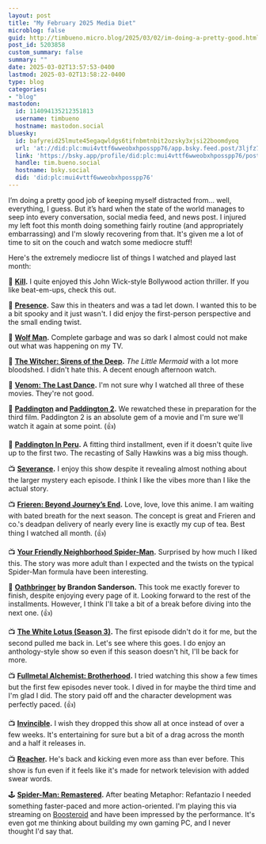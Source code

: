 ```yaml
---
layout: post
title: "My February 2025 Media Diet"
microblog: false
guid: http://timbueno.micro.blog/2025/03/02/im-doing-a-pretty-good.html
post_id: 5203858
custom_summary: false
summary: ""
date: 2025-03-02T13:57:53-0400
lastmod: 2025-03-02T13:58:22-0400
type: blog
categories:
- "blog"
mastodon:
  id: 114094135212351813
  username: timbueno
  hostname: mastodon.social
bluesky:
  id: bafyreid25lmute45egaqwldgs6tifnbmtnbit2ozsky3xjsi22boomdyoq
  url: 'at://did:plc:mui4vttf6wweobxhposspp76/app.bsky.feed.post/3ljfz7sh7fo2b'
  link: 'https://bsky.app/profile/did:plc:mui4vttf6wweobxhposspp76/post/3ljfz7sh7fo2b'
  handle: tim.bueno.social
  hostname: bsky.social
  did: 'did:plc:mui4vttf6wweobxhposspp76'
---
```

I’m doing a pretty good job of keeping myself distracted from… well, everything, I guess. But it’s hard when the state of the world manages to seep into every conversation, social media feed, and news post. I injured my left foot this month doing something fairly routine (and appropriately embarrassing) and I'm slowly recovering from that. It's given me a lot of time to sit on the couch and watch some mediocre stuff! 

Here's the extremely mediocre list of things I watched and played last month:

🍿 **[Kill](https://en.wikipedia.org/wiki/Kill_%28film%29).** I quite enjoyed this John Wick-style Bollywood action thriller. If you like beat-em-ups, check this out.

🍿 **[Presence](https://en.wikipedia.org/wiki/Presence_%282024_film%29).** Saw this in theaters and was a tad let down. I wanted this to be a bit spooky and it just wasn't. I did enjoy the first-person perspective and the small ending twist.

🍿 **[Wolf Man](https://en.wikipedia.org/wiki/Wolf_Man_%282025_film%29).** Complete garbage and was so dark I almost could not make out what was happening on my TV.

🍿 **[The Witcher: Sirens of the Deep](https://en.wikipedia.org/wiki/The_Witcher:_Sirens_of_the_Deep).** _The Little Mermaid_ with a lot more bloodshed. I didn't hate this. A decent enough afternoon watch.

🍿 **[Venom: The Last Dance](https://en.wikipedia.org/wiki/Venom:_The_Last_Dance).** I'm not sure why I watched all three of these movies. They're not good.

🍿 **[Paddington](https://en.wikipedia.org/wiki/Paddington_%28film%29) and [Paddington 2](https://en.wikipedia.org/wiki/Paddington_2).** We rewatched these in preparation for the third film. Paddington 2 is an absolute gem of a movie and I'm sure we'll watch it again at some point. (👍)

🍿 **[Paddington In Peru](https://en.wikipedia.org/wiki/Paddington_in_Peru).** A fitting third installment, even if it doesn't quite live up to the first two. The recasting of Sally Hawkins was a big miss though.

📺 **[Severance](https://en.wikipedia.org/wiki/Severance_%28TV_series%29).** I enjoy this show despite it revealing almost nothing about the larger mystery each episode. I think I like the vibes more than I like the actual story.

📺 **[Frieren: Beyond Journey’s End](https://en.wikipedia.org/wiki/Frieren:_Beyond_Journey%27s_End).** Love, love, love this anime. I am waiting with bated breath for the next season. The concept is great and Frieren and co.'s deadpan delivery of nearly every line is exactly my cup of tea. Best thing I watched all month. (👍)

📺 **[Your Friendly Neighborhood Spider-Man](https://en.wikipedia.org/wiki/Your_Friendly_Neighborhood_Spider-Man).** Surprised by how much I liked this. The story was more adult than I expected and the twists on the typical Spider-Man formula have been interesting.

📖 **[Oathbringer](https://en.wikipedia.org/wiki/Oathbringer) by Brandon Sanderson.** This took me exactly forever to finish, despite enjoying every page of it. Looking forward to the rest of the installments. However, I think I'll take a bit of a break before diving into the next one. (👍)

📺 **[The White Lotus (Season 3)](https://en.wikipedia.org/wiki/The_White_Lotus).** The first episode didn't do it for me, but the second pulled me back in. Let's see where this goes. I do enjoy an anthology-style show so even if this season doesn't hit, I'll be back for more.

📺 **[Fullmetal Alchemist: Brotherhood](https://en.wikipedia.org/wiki/Fullmetal_Alchemist:_Brotherhood).** I tried watching this show a few times but the first few episodes never took. I dived in for maybe the third time and I'm glad I did. The story paid off and the character development was perfectly paced. (👍)

📺 **[Invincible](https://en.wikipedia.org/wiki/Invincible_%28TV_series%29).** I wish they dropped this show all at once instead of over a few weeks. It's entertaining for sure but a bit of a drag across the month and a half it releases in.

📺 **[Reacher](https://en.wikipedia.org/wiki/Reacher_%28TV_series%29).** He's back and kicking even more ass than ever before. This show is fun even if it feels like it's made for network television with added swear words.

🕹️ **[Spider-Man: Remastered](https://en.wikipedia.org/wiki/Spider-Man_(2018_video_game)).** After beating Metaphor: Refantazio I needed something faster-paced and more action-oriented. I'm playing this via streaming on [Boosteroid](https://boosteroid.com/) and have been impressed by the performance. It's even got me thinking about building my own gaming PC, and I never thought I'd say that.
